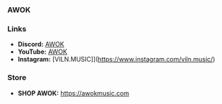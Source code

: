 ### AWOK


### Links
- **Discord:** [AWOK](https://discordapp.com/users/AWOK#8970)
- **YouTube:** [AWOK](https://youtube.com/@awok)
- **Instagram:** [VILN.MUSIC]](https://www.instagram.com/viln.music/)

### Store
- **SHOP AWOK:** https://awokmusic.com

<br />

<!--
**AWOK559/AWOK559** is a ✨ _special_ ✨ repository because its `README.md` (this file) appears on your GitHub profile.

Here are some ideas to get you started:

- 🔭 I’m currently working on ...
- 🌱 I’m currently learning ...
- 👯 I’m looking to collaborate on ...
- 🤔 I’m looking for help with ...
- 💬 Ask me about ...
- 📫 How to reach me: ...
- 😄 Pronouns: ...
- ⚡ Fun fact: ...
-->
